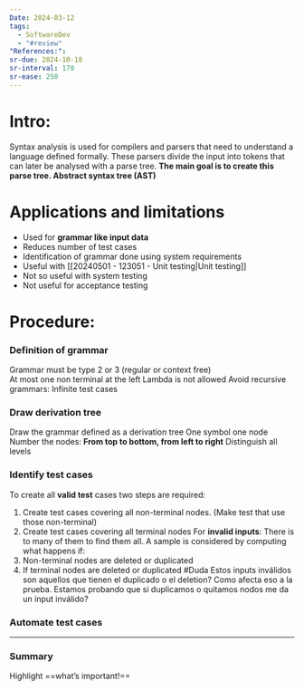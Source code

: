 ```yaml
---
Date: 2024-03-12
tags:
  - SoftwareDev
  - "#review"
"References:":
sr-due: 2024-10-18
sr-interval: 170
sr-ease: 250
---
```

# Intro:
Syntax analysis is used for compilers and parsers that need to understand a language defined formally. These parsers divide the input into tokens that can later be analysed with a parse tree.  **The main goal is to create this parse tree. Abstract syntax tree (AST)**
# Applications and limitations
+ Used for **grammar like input data**
+ Reduces number of test cases
+ Identification of grammar done using system requirements
+ Useful with [[20240501 - 123051 - Unit testing|Unit testing]] 
+ Not so useful with system testing
+ Not useful for acceptance testing

# Procedure: 
### **Definition** of grammar
Grammar must be type 2 or 3 (regular or context free)	
At most one non terminal at the left
Lambda is not allowed
Avoid recursive grammars: Infinite test cases
### **Draw** derivation tree
Draw the grammar defined as a derivation tree
One symbol one node
Number the nodes: **From top to bottom, from left to right**
Distinguish all levels

### **Identify** test cases
To create all **valid test** cases two steps are required: 
1. Create test cases covering all non-terminal nodes. (Make test that use those non-terminal)
2. Create test cases covering all terminal nodes
For **invalid inputs**: There is to many of them to find them all. A sample is considered by computing what happens if: 
1. Non-terminal nodes are deleted or duplicated
2. If terminal nodes are deleted or duplicated
#Duda Estos inputs inválidos son aquellos que tienen el duplicado o el deletion? Como afecta eso a la prueba. Estamos probando que si duplicamos o quitamos nodos me da un input inválido?
### **Automate** test cases


---
### Summary
Highlight ==what’s important!==
